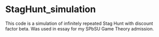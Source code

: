 # StagHunt_simulation
This code is a simulation of infinitely repeated Stag Hunt with discount factor beta. Was used in essay for my SPbSU Game Theory admission.
